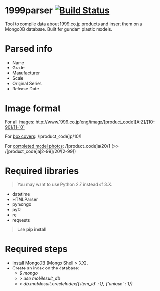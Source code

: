 # 1999parser [![Build Status](https://travis-ci.org/ItaloKnox/1999parser.svg?branch=master)](https://travis-ci.org/ItaloKnox/1999parser)
Tool to compile data about 1999.co.jp products and insert them on a MongoDB database. Built for gundam plastic models.

# Parsed info
- Name
- Grade
- Manufacturer
- Scale
- Original Series
- Release Date

# Image format
For all images: http://www.1999.co.jp/eng/image/[product_code][A-Z]/[10-90]/[1-10]

For [box covers](http://www.1999.co.jp/eng/image/10334864p/10/1): /[product_code]p/10/1 

For [completed model photos](http://www.1999.co.jp/eng/image/10334864a/20/1): /[product_code]a/20/1 (>> /[product_code]a[2-99]/20/[2-99])

# Required libraries
>You may want to use Python 2.7 instead of 3.X.

- datetime
- HTMLParser
- pymongo
- pytz
- re
- requests

>Use **pip install**

# Required steps
* Install MongoDB (Mongo Shell > 3.X).
* Create an index on the database:
  * *$ mongo* 
  * *> use mobilesuit_db*
  * *> db.mobilesuit.createIndex({'item_id' : 1}, {'unique' : 1})*

